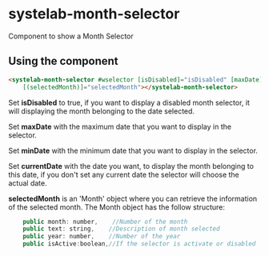 # systelab-month-selector

Component to show a Month Selector

## Using the component

```html
<systelab-month-selector #wselector [isDisabled]="isDisabled" [maxDate]="maxDate" [minDate]="minDate" [currentDate]="currentDate"
    [(selectedMonth)]="selectedMonth"></systelab-month-selector>
```

Set **isDisabled** to true, if you want to display a disabled month selector, it will displaying the month belonging to the date selected.

Set **maxDate** with the maximum date that you want to display in the selector.

Set **minDate** with the minimum date that you want to display in the selector.

Set **currentDate** with the date you want, to display the month belonging to this date, if you don't set any current date the selector will choose the actual date.


**selectedMonth** is an 'Month' object where you can retrieve the information of the selected month.
The Month object has the follow structure:
```javascript
    public month: number,    //Number of the month
    public text: string,    //Description of month selected
    public year: number,    //Number of the year
    public isActive:boolean,//If the selector is activate or disabled
```
